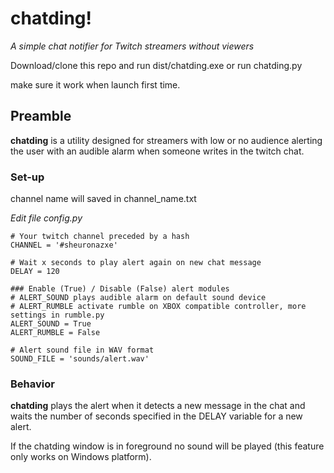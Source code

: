 # chatding!

_A simple chat notifier for Twitch streamers without viewers_

Download/clone this repo and run dist/chatding.exe or run chatding.py  

make sure it work when launch first time.  

## Preamble

**chatding** is a utility designed for streamers with low or no audience alerting the user with an audible alarm when someone writes in the twitch chat.

### Set-up

channel name will saved in channel_name.txt

_Edit file config.py_

```
# Your twitch channel preceded by a hash
CHANNEL = '#sheuronazxe'

# Wait x seconds to play alert again on new chat message
DELAY = 120

### Enable (True) / Disable (False) alert modules
# ALERT_SOUND plays audible alarm on default sound device
# ALERT_RUMBLE activate rumble on XBOX compatible controller, more settings in rumble.py
ALERT_SOUND = True
ALERT_RUMBLE = False

# Alert sound file in WAV format
SOUND_FILE = 'sounds/alert.wav'
```


### Behavior

**chatding** plays the alert when it detects a new message in the chat and waits the number of seconds specified in the DELAY variable for a new alert.

If the chatding window is in foreground no sound will be played (this feature only works on Windows platform).
